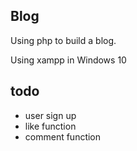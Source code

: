 ## Blog

Using php to build a blog.

Using xampp in Windows 10 

## todo

* user sign up
* like function
* comment function
